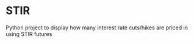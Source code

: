 # STIR
Python project to display how many interest rate cuts/hikes are priced in using STIR futures
